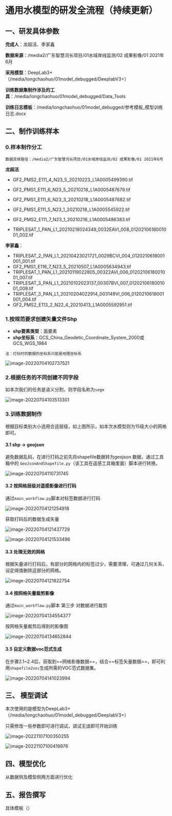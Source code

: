 # 通用水模型的研发全流程（持续更新）



## 一、研发具体参数

**完成人**：龙超活、李家鑫

**数据来源**：/media2/广东智慧河长项目/01水域岸线监测/02 成果影像/01 2021年6月

**采用模型**：DeepLab3+（/media/longchaohuo/01model_debugged/DeeplabV3+）

**训练数据集制作涉及的工具**：/media/longchaohuo/01model_debugged/Data_Tools

**训练日志模板**：/media/longchaohuo/01model_debugged/参考模板_模型训练日志.docx



## 二、制作训练样本

### 0.样本制作分工

```
数据具体路径：/media2/广东智慧河长项目/01水域岸线监测/02 成果影像/01 2021年6月
```

**龙超活**

- GF2_PMS2_E111_4_N23_5_20210223_L1A0005499390.tif

- GF2_PMS1_E111_6_N23_5_20210218_L1A0005487679.tif

- GF2_PMS1_E111_6_N23_3_20210218_L1A0005487682.tif

- GF2_PMS1_E111_5_N23_1_20210218_L1A0005545922.tif

- GF2_PMS2_E111_7_N23_1_20210218_L1A0005486383.tif

- TRIPLESAT_1_PAN_L1_20210218024349_0032EAVI_008_0120210618001001_002.tif

  

**李家鑫**：

- TRIPLESAT_2_PAN_L1_20210423021721_0029BCVI_004_0120210618001001_001.tif
- GF2_PMS1_E116_7_N23_5_20210507_L1A0005634943.tif
- TRIPLESAT_1_PAN_L1_20210119022805_00322AVI_006_0120210618001001_007.tif
- TRIPLESAT_3_PAN_L1_20210102023137_00307BVI_007_0120210618001001_008.tif
- TRIPLESAT_3_PAN_L1_20210204022914_003149VI_006_0120210618001001_004.tif
- GF2_PMS2_E113_2_N22_4_20210413_L1A0005592951.tif






### 1.按规范要求创建矢量文件Shp

- **shp要素类型**：面要素
- **shp坐标系**：GCS_China_Geodetic_Coordinate_System_2000或GCS_WGS_1984

```
注：打码时的数据的坐标系只能是地理坐标系
```

![image-20220704102737521](https://gitee.com/long_chaohuo/yq_notes_img1/raw/master/image-20220704102737521.png)



### 2.根据任务的不同创建不同字段

如本次我们的任务是语义分割，则字段名称为`segm`

![image-20220704103513301](https://gitee.com/long_chaohuo/yq_notes_img1/raw/master/image-20220704103513301.png)



### 3.训练数据制作

根据目标类别大小选用合适层级，如上图所示，如本次水模型则为15级大小的网格即可。

#### 3.1 shp -> geojson

避免数据乱码，在进行打码之前先将shapefile数据转为geojson 数据，通过工具箱中的 `GeoJsonAndShapefile.py`（该工具在遥感工具箱里面）脚本进行转换。

![image-20220704110731745](https://gitee.com/long_chaohuo/yq_notes_img1/raw/master/image-20220704110731745.png)



#### 3.2 按网格层级对遥感影像进行打码

通过`main_workflow.py`脚本对标签数据进行打码

![image-20220704121254918](https://gitee.com/long_chaohuo/yq_notes_img1/raw/master/image-20220704121254918.png)



获取打码后的数据生成矢量

![image-20220704121437729](https://gitee.com/long_chaohuo/yq_notes_img1/raw/master/image-20220704121437729.png)

![image-20220704121533496](https://gitee.com/long_chaohuo/yq_notes_img1/raw/master/image-20220704121533496.png)



#### 3.3 处理无效的网格

根据矢量进行打码后，有部分的网格内的标签过少，需要清理，可通过几何关系，设定阈值删除这部分的网格。

![image-20220704121822754](https://gitee.com/long_chaohuo/images_1/raw/master/image-20220704121822754.png)

#### 3.4 按网格矢量裁剪影像

通过`main_workflow.py`脚本 第三步 对数据进行裁剪

![image-20220704134554377](https://gitee.com/long_chaohuo/yq_notes_img1/raw/master/image-20220704134554377.png)



按网格矢量裁剪后得到的影像图

![image-20220704134652844](https://gitee.com/long_chaohuo/yq_notes_img1/raw/master/image-20220704134652844.png)



#### 3.5 自定义数据voc范式生成

在步骤2.1~2.4后，获取到==网格影像数据==，结合==标签矢量数据==，即可利用`shapefile2voc`生成所需的VOC范式数据集。

![image-20220704141023994](https://gitee.com/long_chaohuo/yq_notes_img1/raw/master/image-20220704141023994.png)






## 三、 模型调试

本次使用的是模型为DeepLab3+（/media/longchaohuo/01model_debugged/DeeplabV3+）

只需修改一些参数即可进行调试，调试无误即可开始训练

![image-20221107100350255](https://gitee.com/long_chaohuo/yq_notes_img1/raw/master/image-20221107100350255.png)



![image-20221107100419976](image-20221107100419976.png)




## 四、模型优化

从数据侧及模型侧两方面进行优化





## 五、报告撰写

具体模板（）
